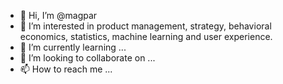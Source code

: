 - 👋 Hi, I’m @magpar
- 👀 I’m interested in product management, strategy, behavioral economics, statistics, machine learning and user experience.
- 🌱 I’m currently learning ...
- 💞️ I’m looking to collaborate on ...
- 📫 How to reach me ...

<!---
magpar/magpar is a ✨ special ✨ repository because its `README.md` (this file) appears on your GitHub profile.
You can click the Preview link to take a look at your changes.
--->
